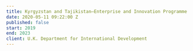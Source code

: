 ```yaml
---
title: Kyrgyzstan and Tajikistan—Enterprise and Innovation Programme
date: 2020-05-11 09:22:00 Z
published: false
start: 2019
end: 2023
client: U.K. Department for International Development
---
```


